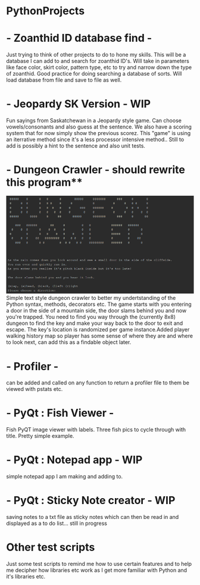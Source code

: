 # PythonProjects
# - Zoanthid ID database find - 
Just trying to think of other projects to do to hone my skills. 
This will be a database I can add to and search for zoanthid ID's. Will take in parameters like face color, skirt color, pattern type, etc to try and narrow down the type of zoanthid. Good practice for doing searching a database of sorts. Will load database from file and save to file as well.
# - Jeopardy SK Version - WIP
Fun sayings from Saskatchewan in a Jeopardy style game. Can choose vowels/consonants and also guess at the sentence. We also have a scoring system that for now simply show the previous scorez. This "game" is using an iterrative method since it's a less processor intensive method.. 
Still to add is possibly a hint to the sentence and also unit tests.

# - Dungeon Crawler - should rewrite this program**
![alt text](https://raw.githubusercontent.com/JasoneDDev/PythonProjects/master/dungeonCrawler.PNG)
Simple text style dungeon crawler to better my undertstanding of the Python syntax, methods, decorators etc.
The game starts with you entering a door in the side of a mountain side, the door slams behind you and now you're trapped. You need to find you way through the (currently 8x8) dungeon to find the key and make your way back to the door to exit and escape.
The key's location is randomized per game instance.Added player walking history map so player has some sense of where they are and where to look next, can add this as a findable object later. 

# - Profiler -
can be added and called on any function to return a profiler file to them be viewed with pstats etc.

# - PyQt : Fish Viewer -
Fish PyQT image viewer with labels. Three fish pics to cycle through with title. Pretty simple example.
# - PyQt : Notepad app - WIP
simple notepad app I am making and adding to.
# - PyQt : Sticky Note creator - WIP
saving notes to a txt file as sticky notes which can then be read in and displayed as a to do list... still in progress

# Other test scripts
Just some test scripts to remind me how to use certain features and to help me decipher how libraries etc work as I get more familiar with Python and it's libraries etc.
